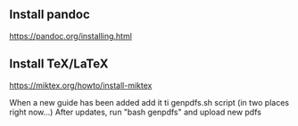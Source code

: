## Install  pandoc
https://pandoc.org/installing.html

## Install TeX/LaTeX
https://miktex.org/howto/install-miktex

When a new guide has been added add it ti genpdfs.sh script (in two places right now...)
After updates, run "bash genpdfs" and upload new pdfs
